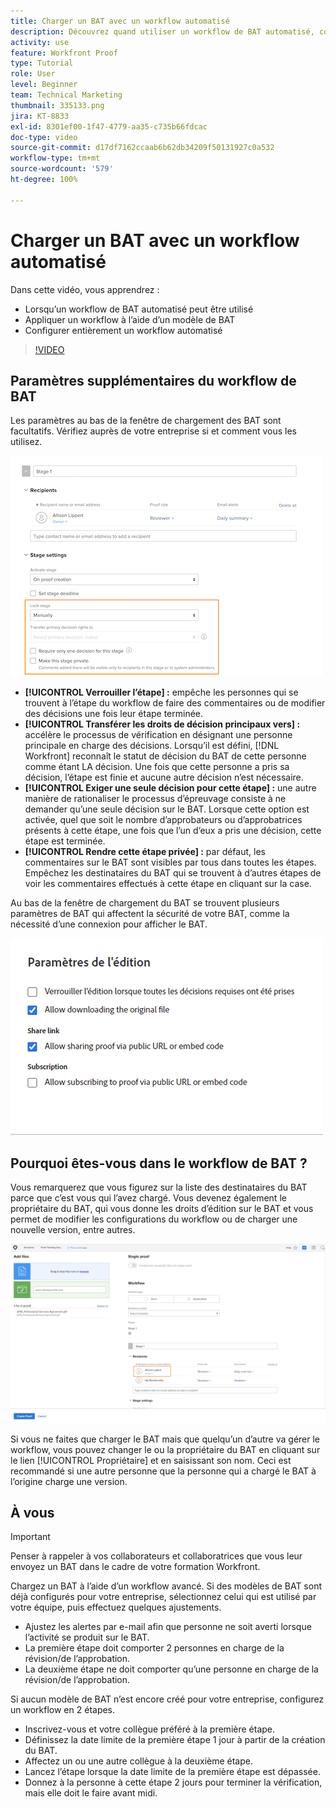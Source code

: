 ```yaml
---
title: Charger un BAT avec un workflow automatisé
description: Découvrez quand utiliser un workflow de BAT automatisé, comment appliquer un workflow à l’aide d’un modèle de BAT et comment configurer entièrement un workflow automatisé.
activity: use
feature: Workfront Proof
type: Tutorial
role: User
level: Beginner
team: Technical Marketing
thumbnail: 335133.png
jira: KT-8833
exl-id: 8301ef00-1f47-4779-aa35-c735b66fdcac
doc-type: video
source-git-commit: d17df7162ccaab6b62db34209f50131927c0a532
workflow-type: tm+mt
source-wordcount: '579'
ht-degree: 100%

---
```


# Charger un BAT avec un workflow automatisé

Dans cette vidéo, vous apprendrez :

* Lorsqu’un workflow de BAT automatisé peut être utilisé
* Appliquer un workflow à l’aide d’un modèle de BAT
* Configurer entièrement un workflow automatisé

>[!VIDEO](https://video.tv.adobe.com/v/335133/?quality=12&learn=on&enablevpops)



## Paramètres supplémentaires du workflow de BAT

Les paramètres au bas de la fenêtre de chargement des BAT sont facultatifs. Vérifiez auprès de votre entreprise si et comment vous les utilisez.

![Image de la fenêtre [!UICONTROL Nouveau BAT] avec les [!UICONTROL Paramètres de l’étape] surlignés.](assets/additional-proof-workflow-settings.png)

* **[!UICONTROL Verrouiller l’étape] :** empêche les personnes qui se trouvent à l’étape du workflow de faire des commentaires ou de modifier des décisions une fois leur étape terminée.
* **[!UICONTROL Transférer les droits de décision principaux vers] :** accélère le processus de vérification en désignant une personne principale en charge des décisions. Lorsqu’il est défini, [!DNL Workfront] reconnaît le statut de décision du BAT de cette personne comme étant LA décision. Une fois que cette personne a pris sa décision, l’étape est finie et aucune autre décision n’est nécessaire.
* **[!UICONTROL Exiger une seule décision pour cette étape] :** une autre manière de rationaliser le processus d’épreuvage consiste à ne demander qu’une seule décision sur le BAT. Lorsque cette option est activée, quel que soit le nombre d’approbateurs ou d’approbatrices présents à cette étape, une fois que l’un d’eux a pris une décision, cette étape est terminée.
* **[!UICONTROL Rendre cette étape privée] :** par défaut, les commentaires sur le BAT sont visibles par tous dans toutes les étapes. Empêchez les destinataires du BAT qui se trouvent à d’autres étapes de voir les commentaires effectués à cette étape en cliquant sur la case.

Au bas de la fenêtre de chargement du BAT se trouvent plusieurs paramètres de BAT qui affectent la sécurité de votre BAT, comme la nécessité d’une connexion pour afficher le BAT.

<!--
Learn more about these in the Proof settings section of the Configure a proof article.
-->

![Image de la section [!UICONTROL Paramètres du BAT] de la fenêtre de chargement des BAT.](assets/additional-proof-workflow-settings-2.png)

<!--
### Learn more
* Automated workflow overview
* Automated workflow stages overview
-->

<!--
### Guides
* Plan an advanced workflow worksheet
-->

## Pourquoi êtes-vous dans le workflow de BAT ?

Vous remarquerez que vous figurez sur la liste des destinataires du BAT parce que c’est vous qui l’avez chargé. Vous devenez également le propriétaire du BAT, qui vous donne les droits d’édition sur le BAT et vous permet de modifier les configurations du workflow ou de charger une nouvelle version, entre autres.

![Image de la fenêtre de chargement du BAT avec le ou la propriétaire du BAT mis en surbrillance dans la liste des destinataires.](assets/proof-owner.png)

Si vous ne faites que charger le BAT mais que quelqu’un d’autre va gérer le workflow, vous pouvez changer le ou la propriétaire du BAT en cliquant sur le lien [!UICONTROL Propriétaire] et en saisissant son nom. Ceci est recommandé si une autre personne que la personne qui a chargé le BAT à l’origine charge une version.

## À vous

>[!IMPORTANT]
>
>Penser à rappeler à vos collaborateurs et collaboratrices que vous leur envoyez un BAT dans le cadre de votre formation Workfront.


Chargez un BAT à l’aide d’un workflow avancé. Si des modèles de BAT sont déjà configurés pour votre entreprise, sélectionnez celui qui est utilisé par votre équipe, puis effectuez quelques ajustements.

* Ajustez les alertes par e-mail afin que personne ne soit averti lorsque l’activité se produit sur le BAT.
* La première étape doit comporter 2 personnes en charge de la révision/de l’approbation.
* La deuxième étape ne doit comporter qu’une personne en charge de la révision/de l’approbation.

Si aucun modèle de BAT n’est encore créé pour votre entreprise, configurez un workflow en 2 étapes.

* Inscrivez-vous et votre collègue préféré à la première étape.
* Définissez la date limite de la première étape 1 jour à partir de la création du BAT.
* Affectez un ou une autre collègue à la deuxième étape.
* Lancez l’étape lorsque la date limite de la première étape est dépassée.
* Donnez à la personne à cette étape 2 jours pour terminer la vérification, mais elle doit le faire avant midi.


